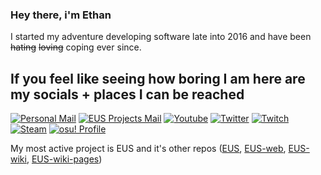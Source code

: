 ### Hey there, i'm Ethan
I started my adventure developing software late into 2016 and have been ~~hating~~ ~~loving~~ coping ever since.

## If you feel like seeing how boring I am here are my socials + places I can be reached
[![Personal Mail](https://img.shields.io/badge/-Personal%20Mail-%23C14633)](mailto:)
[![EUS Projects Mail](https://img.shields.io/badge/-EUS%20Projects%20Mail-%23004788)](mailto:eusprojects@mail.com)
[![Youtube](https://img.shields.io/badge/-Youtube-%23FF0000)](https://www.youtube.com/channel/UCUwQmlbbuH7ATorONmnratA/)
[![Twitter](https://img.shields.io/badge/-Twitter-%231DA1F2)](https://twitter.com/TGP_Ethan)
[![Twitch](https://img.shields.io/badge/-Twitch-%236441A4)](https://twitch.tv/gamerzatnight)
[![Steam](https://img.shields.io/badge/-Steam-%230a0a0a)](https://steamcommunity.com/id/ethtgp/)
[![osu! Profile](https://img.shields.io/badge/-osu!%20Profile-%23FF66AA)](https://osu.ppy.sh/users/11073329)

My most active project is EUS and it's other repos ([EUS](https://github.com/tgpethan/EUS), [EUS-web](https://github.com/tgpethan/EUS-web), [EUS-wiki](https://github.com/tgpethan/EUS-wiki), [EUS-wiki-pages](https://github.com/tgpethan/EUS-wiki-pages))
<!--
**tgpethan/tgpethan** is a ✨ _special_ ✨ repository because its `README.md` (this file) appears on your GitHub profile.

Here are some ideas to get you started:

- 🔭 I’m currently working on ...
- 🌱 I’m currently learning ...
- 👯 I’m looking to collaborate on ...
- 🤔 I’m looking for help with ...
- 💬 Ask me about ...
- 📫 How to reach me: ...
- 😄 Pronouns: ...
- ⚡ Fun fact: ...
-->
